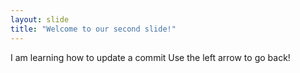 ```yaml
---
layout: slide
title: "Welcome to our second slide!"
---
```

I am learning how to update a commit
Use the left arrow to go back!
